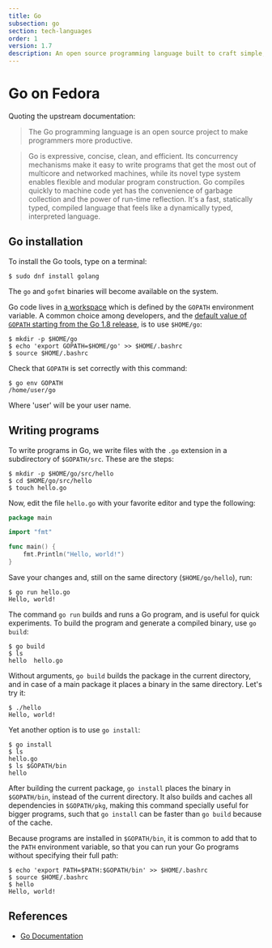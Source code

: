 ```yaml
---
title: Go
subsection: go
section: tech-languages
order: 1
version: 1.7
description: An open source programming language built to craft simple, reliable, and efficient software.
---
```


# Go on Fedora

Quoting the upstream documentation:

> The Go programming language is an open source project to make programmers more productive.

> Go is expressive, concise, clean, and efficient. Its concurrency mechanisms make it easy to write programs that get the most out of multicore and networked machines, while its novel type system enables flexible and modular program construction. Go compiles quickly to machine code yet has the convenience of garbage collection and the power of run-time reflection. It's a fast, statically typed, compiled language that feels like a dynamically typed, interpreted language.

## Go installation

To install the Go tools, type on a terminal:

```console
$ sudo dnf install golang
```

The `go` and `gofmt` binaries will become available on the system.

Go code lives in [a workspace](https://golang.org/doc/code.html#Workspaces) which is defined by the `GOPATH` environment variable. A common choice among developers, and the [default value of `GOPATH` starting from the Go 1.8 release](https://tip.golang.org/doc/code.html#GOPATH), is to use `$HOME/go`:

```console
$ mkdir -p $HOME/go
$ echo 'export GOPATH=$HOME/go' >> $HOME/.bashrc
$ source $HOME/.bashrc
```

Check that `GOPATH` is set correctly with this command:

```console
$ go env GOPATH
/home/user/go
```

Where 'user' will be your user name.

## Writing programs

To write programs in Go, we write files with the `.go` extension in a subdirectory of `$GOPATH/src`. These are the steps:

```console
$ mkdir -p $HOME/go/src/hello
$ cd $HOME/go/src/hello
$ touch hello.go
```

Now, edit the file `hello.go` with your favorite editor and type the following:

```go
package main

import "fmt"

func main() {
	fmt.Println("Hello, world!")
}
```

Save your changes and, still on the same directory (`$HOME/go/hello`), run:

```console
$ go run hello.go
Hello, world!
```

The command `go run` builds and runs a Go program, and is useful for quick experiments.
To build the program and generate a compiled binary, use `go build`:

```console
$ go build
$ ls
hello  hello.go
```

Without arguments, `go build` builds the package in the current directory, and in case of a main package it places a binary in the same directory. Let's try it:

```console
$ ./hello
Hello, world!
```

Yet another option is to use `go install`:

```console
$ go install
$ ls
hello.go
$ ls $GOPATH/bin
hello
```

After building the current package, `go install` places the binary in `$GOPATH/bin`, instead of the current directory. It also builds and caches all dependencies in `$GOPATH/pkg`, making this command specially useful for bigger programs, such that `go install` can be faster than `go build` because of the cache.

Because programs are installed in `$GOPATH/bin`, it is common to add that to the `PATH` environment variable, so that you can run your Go programs without specifying their full path:

```console
$ echo 'export PATH=$PATH:$GOPATH/bin' >> $HOME/.bashrc
$ source $HOME/.bashrc
$ hello
Hello, world!
```

## References

- [Go Documentation](https://golang.org/doc/)
